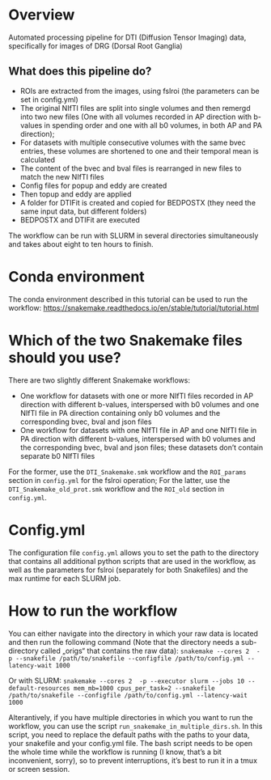 # Overview

Automated processing pipeline for DTI (Diffusion Tensor Imaging) data, specifically for images of DRG (Dorsal Root Ganglia)

## What does this pipeline do?
- ROIs are extracted from the images, using fslroi (the parameters can be set in config.yml)
- The original NIfTI files are split into single volumes and then remergd into two new files (One with all volumes recorded in AP direction with b-values in spending order and one with all b0 volumes, in both AP and PA direction); 
- For datasets with multiple consecutive volumes with the same bvec entries, these volumes are shortened to one and their temporal mean is calculated
- The content of the bvec and bval files is rearranged in new files to match the new NIfTI files
- Config files for popup and eddy are created
- Then topup and eddy are applied
- A folder for DTIFit is created and copied for BEDPOSTX (they need the same input data, but different folders)
- BEDPOSTX and DTIFit are executed

The workflow can be run with SLURM in several directories simultaneously and takes about eight to ten hours to finish.


# Conda environment

The conda environment described in this tutorial can be used to run the workflow:  https://snakemake.readthedocs.io/en/stable/tutorial/tutorial.html


# Which of the two Snakemake files should you use?

There are two slightly different Snakemake workflows: 
- One workflow for datasets with one or more NIfTI files recorded in AP direction with different b-values, interspersed with b0 volumes and one NIfTI file in PA direction containing only b0 volumes and the corresponding bvec, bval and json files
- One workflow for datasets with one NIfTI file in AP and one NIfTI file in PA direction with different b-values, interspersed with b0 volumes and the corresponding bvec, bval and json files; these datasets don’t contain separate b0 NIfTI files

For the former, use the `DTI_Snakemake.smk` workflow and the `ROI_params` section in `config.yml` for the fslroi operation; For the latter, use the `DTI_Snakemake_old_prot.smk` workflow and the `ROI_old` section in `config.yml`.


# Config.yml

The configuration file `config.yml` allows you to set the path to the directory that contains all additional python scripts that are used in the workflow, as well as the parameters for fslroi (separately for both Snakefiles) and the max runtime for each SLURM job. 


# How to run the workflow

You can either navigate into the directory in which your raw data is located and then run the following command (Note that the directory needs a sub-directory called „origs“ that contains the raw data):
`snakemake --cores 2  -p --snakefile /path/to/snakefile --configfile /path/to/config.yml --latency-wait 1000` 

Or with SLURM: 
`snakemake --cores 2  -p --executor slurm --jobs 10 --default-resources mem_mb=1000 cpus_per_task=2 --snakefile /path/to/snakefile --configfile /path/to/config.yml --latency-wait 1000` 

Alterantively, if you have multiple directories in which you want to run the workflow, you can use the script `run_snakemake_in_multiple_dirs.sh`. In this script, you need to replace the default paths with the paths to your data, your snakefile and your config.yml file. 
The bash script needs to be open the whole time while the workflow is running (I know, that’s a bit inconvenient, sorry), so to prevent interruptions, it’s best to run it in a tmux or screen session.
